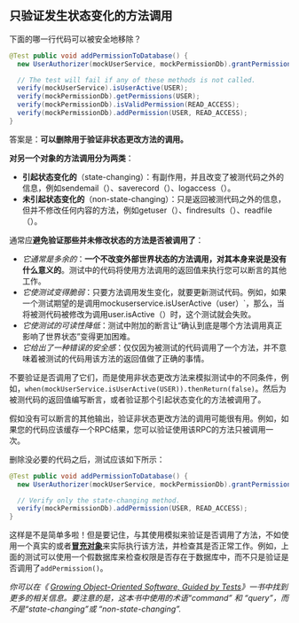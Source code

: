 ## 只验证发生状态变化的方法调用

下面的哪一行代码可以被安全地移除？

```java
@Test public void addPermissionToDatabase() {
  new UserAuthorizer(mockUserService, mockPermissionDb).grantPermission(USER, READ_ACCESS);

  // The test will fail if any of these methods is not called.
  verify(mockUserService).isUserActive(USER);
  verify(mockPermissionDb).getPermissions(USER);
  verify(mockPermissionDb).isValidPermission(READ_ACCESS);
  verify(mockPermissionDb).addPermission(USER, READ_ACCESS);
}
```

答案是：**可以删除用于验证非状态更改方法的调用。**

**对另一个对象的方法调用分为两类**：

- **引起状态变化的**（state-changing）：有副作用，并且改变了被测代码之外的信息，例如sendemail（）、saverecord（）、logaccess（）。
- **未引起状态变化的**（non-state-changing）：只是返回被测代码之外的信息，但并不修改任何内容的方法，例如getuser（）、findresults（）、readfile（）。

通常应**避免验证那些并未修改状态的方法是否被调用了**：

- *它通常是多余的*：**一个不改变外部世界状态的方法调用，对其本身来说是没有什么意义的**。测试中的代码将使用方法调用的返回值来执行您可以断言的其他工作。
- *它使测试变得脆弱*：只要方法调用发生变化，就要更新测试代码。例如，如果一个测试期望的是调用mockuserservice.isUserActive（user）`，那么，当将被测代码被修改为调用user.isActive（）时，这个测试就会失败。
- *它使测试的可读性降低*：测试中附加的断言让“确认到底是哪个方法调用真正影响了世界状态”变得更加困难。
- *它给出了一种错误的安全感*：仅仅因为被测试的代码调用了一个方法，并不意味着被测试的代码用该方法的返回值做了正确的事情。

不要验证是否调用了它们，而是使用非状态更改方法来模拟测试中的不同条件，例如，`when(mockUserService.isUserActive(USER)).thenReturn(false)`。然后为被测代码的返回值编写断言，或者验证那个引起状态变化的方法被调用了。

假如没有可以断言的其他输出，验证非状态更改方法的调用可能很有用。例如，如果您的代码应该缓存一个RPC结果，您可以验证使用该RPC的方法只被调用一次。

删除没必要的代码之后，测试应该如下所示：

```java
@Test public void addPermissionToDatabase() {
  new UserAuthorizer(mockUserService, mockPermissionDb).grantPermission(USER, READ_ACCESS);

  // Verify only the state-changing method.
  verify(mockPermissionDb).addPermission(USER, READ_ACCESS);
}
```

这样是不是简单多啦！但是要记住，与其使用模拟来验证是否调用了方法，不如使用一个真实的或者[**冒充对象**](02-03fake-you-way-to.md)来实际执行该方法，并检查其是否正常工作。例如，上面的测试可以使用一个假数据库来检查权限是否存在于数据库中，而不只是验证是否调用了`addPermission()`。 

*你可以在《* [*Growing Object-Oriented Software, Guided by Tests*](http://www.growing-object-oriented-software.com/)*》一书中找到更多的相关信息。要注意的是，这本书中使用的术语“command” 和 “query”，而不是“state-changing”或 “non-state-changing”.*
